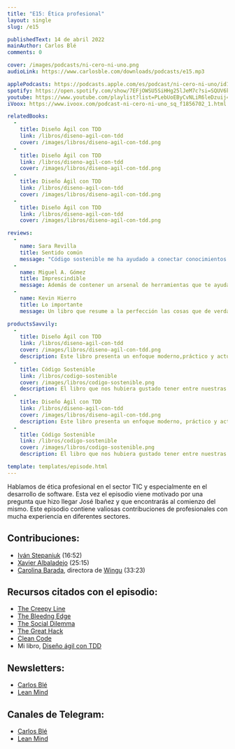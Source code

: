 ```yaml
---
title: "E15: Ética profesional"
layout: single
slug: /e15

publishedText: 14 de abril 2022
mainAuthor: Carlos Blé
comments: 0

cover: /images/podcasts/ni-cero-ni-uno.png
audioLink: https://www.carlosble.com/downloads/podcasts/e15.mp3

applePodcasts: https://podcasts.apple.com/es/podcast/ni-cero-ni-uno/id1494641496
spotify: https://open.spotify.com/show/7EFjOWSU5SiHHg25lJeM7c?si=SQUV6kwuTl-dUN4t3QusqA&nd=1
youtube: https://www.youtube.com/playlist?list=PLebUoEByCvNLiR6leDzuij4C0PrjX-0Uq
iVoox: https://www.ivoox.com/podcast-ni-cero-ni-uno_sq_f1856702_1.html

relatedBooks:
  -
    title: Diseño Ágil con TDD
    link: /libros/diseno-agil-con-tdd
    cover: /images/libros/diseno-agil-con-tdd.png
  -
    title: Diseño Ágil con TDD
    link: /libros/diseno-agil-con-tdd
    cover: /images/libros/diseno-agil-con-tdd.png
  -
    title: Diseño Ágil con TDD
    link: /libros/diseno-agil-con-tdd
    cover: /images/libros/diseno-agil-con-tdd.png
  -
    title: Diseño Ágil con TDD
    link: /libros/diseno-agil-con-tdd
    cover: /images/libros/diseno-agil-con-tdd.png

reviews:
  -
    name: Sara Revilla
    title: Sentido común
    message: "Código sostenible me ha ayudado a conectar conocimientos que ni siquiera sabía que tenía. Carlos Blé explica y justifica los conceptos del código sostenible de tal manera que se convierten en sentido común."
  -
    name: Miguel A. Gómez
    title: Imprescindible
    message: Además de contener un arsenal de herramientas que te ayudaran a mejorar tu técnica como developer, es muy ameno. El mejor libro de programación en español que podrás encontrar.
  -
    name: Kevin Hierro
    title: Lo importante
    message: Un libro que resume a la perfección las cosas que de verdad aportan y se aplican en el día a día

productsSavvily:
  -
    title: Diseño Ágil con TDD
    link: /libros/diseno-agil-con-tdd
    cover: /images/libros/diseno-agil-con-tdd.png
    description: Este libro presenta un enfoque moderno,práctico y actualizado de TDD, con diferentes lenguajes de programación, apto para cualquier persona que desarrolle software.
  -
    title: Código Sostenible
    link: /libros/codigo-sostenible
    cover: /images/libros/codigo-sostenible.png
    description: El libro que nos hubiera gustado tener entre nuestras manos cuando estábamos aprendiendo a programar.
  -
    title: Diseño Ágil con TDD
    link: /libros/diseno-agil-con-tdd
    cover: /images/libros/diseno-agil-con-tdd.png
    description: Este libro presenta un enfoque moderno, práctico y actualizado de TDD, con diferentes lenguajes de programación, apto para cualquier persona que desarrolle software.
  -
    title: Código Sostenible
    link: /libros/codigo-sostenible
    cover: /images/libros/codigo-sostenible.png
    description: El libro que nos hubiera gustado tener entre nuestras manos cuando estábamos aprendiendo a programar.

template: templates/episode.html
---
```


Hablamos de ética profesional en el sector TIC y especialmente en el desarrollo de software. Esta vez el episodio viene motivado por una pregunta que hizo llegar José Ibañez y que encontrarás al comienzo del mismo. Este episodio contiene valiosas contribuciones de profesionales con mucha experiencia en diferentes sectores.

## Contribuciones:

* [Iván Stepaniuk](https://blog.istepaniuk.com/about/) (16:52)
* [Xavier Albaladejo](http://transformacionagil.org/) (25:15)
* [Carolina Barada](https://www.linkedin.com/in/carolinabarada/), directora de [Wingu](https://winguweb.org) (33:23)

## Recursos citados con el episodio:

* [The Creepy Line](https://www.primevideo.com/detail/The-Creepy-Line/0NYJFUZUAL7QT552LN9LLO5DKU)
* [The Bleedng Edge](https://www.netflix.com/es-en/title/80170862)
* [The Social Dilemma](https://www.netflix.com/es-en/title/81254224)
* [The Great Hack](https://www.netflix.com/es-en/title/80117542)
* [Clean Code](https://www.amazon.es/Clean-Code-Handbook-Software-Craftsmanship/dp/0132350882)
* Mi libro, [Diseño ágil con TDD](https://www.carlosble.com/libro-tdd)

## Newsletters:

* [Carlos Blé](https://www.subscribepage.com/v3z8u6)
* [Lean Mind](https://www.subscribepage.com/p3v4h5)

## Canales de Telegram:
* [Carlos Blé](https://t.me/carlosble)
* [Lean Mind](https://t.me/leanmind)


